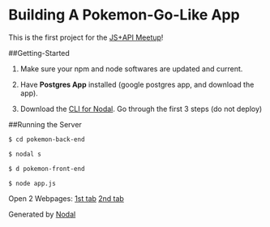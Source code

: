 # Building A Pokemon-Go-Like App

This is the first project for the [JS+API Meetup](https://www.meetup.com/meetup-group-PfwmIfKG/)!  

##Getting-Started
1) Make sure your npm and node softwares are updated and current.

2) Have **Postgres App** installed (google postgres app, and download the app).

3) Download the [CLI for Nodal](https://www.polybit.com/docs/tutorials/getting-started).  Go through the first 3 steps (do not deploy)

##Running the Server
```sh
$ cd pokemon-back-end
```
```sh
$ nodal s
```
```sh
$ d pokemon-front-end
```
```sh
$ node app.js
```

Open 2 Webpages:
[1st tab](http://localhost:9000/pokemonmap.htm)
[2nd tab](http://localhost:3000/pokemon_jsons)

Generated by [Nodal](http://nodaljs.com)
